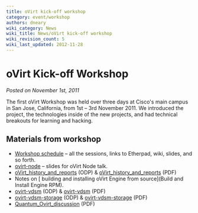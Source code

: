 ```yaml
---
title: oVirt kick-off workshop
category: event/workshop
authors: dneary
wiki_category: News
wiki_title: News/oVirt kick-off workshop
wiki_revision_count: 5
wiki_last_updated: 2012-11-28
---
```


# oVirt Kick-off Workshop

*Posted on November 1st, 2011*

The first oVirt Workshop was held over three days at Cisco's main campus in San Jose, California, from 1st – 3rd November 2011. We introduced the project, the technologies inside of the new projects, and had technical breakouts for learning and hacking.

## Materials from workshop

*   [Workshop schedule](/community/events/archives/workshop/workshop-november-2011-schedule/) – all the sessions, links to Etherpad, wiki, slides, and so forth.
*   [ ovirt-node](http://resources.ovirt.org/old-site-files/wiki/Ovirt-node-nov-11.pdf) – slides for oVirt Node talk.
*   [ oVirt_history_and_reports](http://resources.ovirt.org/old-site-files/wiki/OVirt_history_and_reports-20111102.odp) (ODP) & [ oVirt_history_and_reports](http://resources.ovirt.org/old-site-files/wiki/OVirt_history_and_reports-20111102.pdf) (PDF)
*   Notes on [ building and installing oVirt Engine from source](Build and Install Engine RPM).
*   [ ovirt-vdsm](http://resources.ovirt.org/old-site-files/wiki/OVirt_VDSM_20111102.odp) (ODP) & [ ovirt-vdsm](http://resources.ovirt.org/old-site-files/wiki/OVirt_VDSM_20111102.pdf) (PDF)
*   [ ovirt-vdsm-storage](http://resources.ovirt.org/old-site-files/wiki/OVirt_VDSM_Storage_20111102.odp) (ODP) & [ ovirt-vdsm-storage](http://resources.ovirt.org/old-site-files/wiki/OVirt_VDSM_Storage_20111102.pdf) (PDF)
*   [ Quantum_Ovirt_discussion](http://resources.ovirt.org/old-site-files/wiki/Quantum_Ovirt_discussion-20111103.pdf) (PDF)

